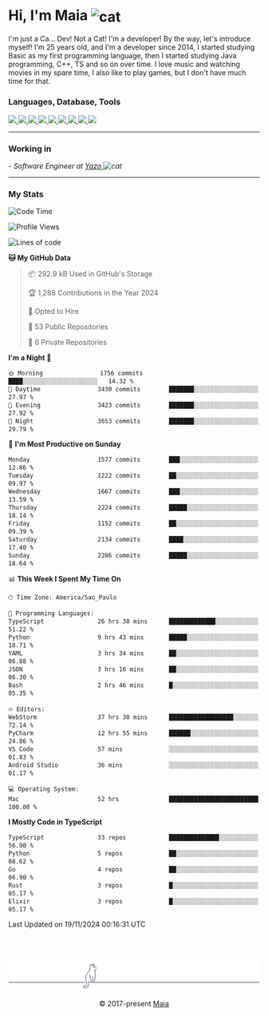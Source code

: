 <h1 align="left">Hi, I'm Maia 
<img src="https://emojis.slackmojis.com/emojis/images/1643509834/36299/black-cat.gif?1643509834" width="50" height="60" align="center"  alt="cat"/>
</h1>

I'm just a Ca... Dev! Not a Cat! I'm a developer! By the way, let's introduce myself!
I'm 25 years old, and I'm a developer since 2014, I started studying Basic as my first programming
language, then I started studying Java programming, C++, TS and so on over time.
I love music and watching movies in my spare time, I also like to play games, but I don't have much time for that.

<h3 align="left">Languages, Database, Tools</h3>
<p>
  <a href="https://www.typescriptlang.org">
    <img src="https://skillicons.dev/icons?i=ts" />
  </a>
  <a href="https://go.dev">
    <img src="https://skillicons.dev/icons?i=go" />
  </a>
  <a href="https://www.python.org">
    <img src="https://skillicons.dev/icons?i=python" />
  </a>
  <a href="https://gradle.org">
    <img src="https://skillicons.dev/icons?i=gradle" />
  </a>
  <a href="https://redis.io">
    <img src="https://skillicons.dev/icons?i=redis" />
  </a>
  <a href="https://www.mongodb.com">
    <img src="https://skillicons.dev/icons?i=mongodb" />
  </a>
  <a href="https://nodejs.org">
    <img src="https://skillicons.dev/icons?i=nodejs" />
  </a>
  <a href="https://www.javascript.com">
    <img src="https://skillicons.dev/icons?i=js" />
  </a>
  <a href="https://www.docker.com">
    <img src="https://skillicons.dev/icons?i=docker" />
  </a>
</p>

<hr/>

<h3>Working in</h3>

<p><em> - Software Engineer at <a href="[https://pdasolucoes.com.br](https://yazo.com.br/)">Yazo
</a><img src="https://media.giphy.com/media/WUlplcMpOCEmTGBtBW/giphy.gif" width="30" alt="cat"> 
</em></p>

<hr/>

### My Stats

<!--START_SECTION:waka-->
![Code Time](http://img.shields.io/badge/Code%20Time-4%2C794%20hrs%209%20mins-blue)

![Profile Views](http://img.shields.io/badge/Profile%20Views-4-blue)

![Lines of code](https://img.shields.io/badge/From%20Hello%20World%20I%27ve%20Written-3.8%20million%20lines%20of%20code-blue)

**🐱 My GitHub Data** 

> 📦 292.9 kB Used in GitHub's Storage 
 > 
> 🏆 1,288 Contributions in the Year 2024
 > 
> 💼 Opted to Hire
 > 
> 📜 53 Public Repositories 
 > 
> 🔑 6 Private Repositories 
 > 
**I'm a Night 🦉** 

```text
🌞 Morning                1756 commits        ████░░░░░░░░░░░░░░░░░░░░░   14.32 % 
🌆 Daytime                3430 commits        ███████░░░░░░░░░░░░░░░░░░   27.97 % 
🌃 Evening                3423 commits        ███████░░░░░░░░░░░░░░░░░░   27.92 % 
🌙 Night                  3653 commits        ███████░░░░░░░░░░░░░░░░░░   29.79 % 
```
📅 **I'm Most Productive on Sunday** 

```text
Monday                   1577 commits        ███░░░░░░░░░░░░░░░░░░░░░░   12.86 % 
Tuesday                  1222 commits        ██░░░░░░░░░░░░░░░░░░░░░░░   09.97 % 
Wednesday                1667 commits        ███░░░░░░░░░░░░░░░░░░░░░░   13.59 % 
Thursday                 2224 commits        █████░░░░░░░░░░░░░░░░░░░░   18.14 % 
Friday                   1152 commits        ██░░░░░░░░░░░░░░░░░░░░░░░   09.39 % 
Saturday                 2134 commits        ████░░░░░░░░░░░░░░░░░░░░░   17.40 % 
Sunday                   2286 commits        █████░░░░░░░░░░░░░░░░░░░░   18.64 % 
```


📊 **This Week I Spent My Time On** 

```text
🕑︎ Time Zone: America/Sao_Paulo

💬 Programming Languages: 
TypeScript               26 hrs 38 mins      █████████████░░░░░░░░░░░░   51.22 % 
Python                   9 hrs 43 mins       █████░░░░░░░░░░░░░░░░░░░░   18.71 % 
YAML                     3 hrs 34 mins       ██░░░░░░░░░░░░░░░░░░░░░░░   06.88 % 
JSON                     3 hrs 16 mins       ██░░░░░░░░░░░░░░░░░░░░░░░   06.30 % 
Bash                     2 hrs 46 mins       █░░░░░░░░░░░░░░░░░░░░░░░░   05.35 % 

🔥 Editors: 
WebStorm                 37 hrs 30 mins      ██████████████████░░░░░░░   72.14 % 
PyCharm                  12 hrs 55 mins      ██████░░░░░░░░░░░░░░░░░░░   24.86 % 
VS Code                  57 mins             ░░░░░░░░░░░░░░░░░░░░░░░░░   01.83 % 
Android Studio           36 mins             ░░░░░░░░░░░░░░░░░░░░░░░░░   01.17 % 

💻 Operating System: 
Mac                      52 hrs              █████████████████████████   100.00 % 
```

**I Mostly Code in TypeScript** 

```text
TypeScript               33 repos            ██████████████░░░░░░░░░░░   56.90 % 
Python                   5 repos             ██░░░░░░░░░░░░░░░░░░░░░░░   08.62 % 
Go                       4 repos             ██░░░░░░░░░░░░░░░░░░░░░░░   06.90 % 
Rust                     3 repos             █░░░░░░░░░░░░░░░░░░░░░░░░   05.17 % 
Elixir                   3 repos             █░░░░░░░░░░░░░░░░░░░░░░░░   05.17 % 
```




 Last Updated on 19/11/2024 00:16:31 UTC
<!--END_SECTION:waka-->


<br/>
<br/>

<p align="center"><img src="https://raw.githubusercontent.com/gabrielmaialva33/gabrielmaialva33/master/assets/gray0_ctp_on_line.svg?sanitize=true" /></p>
<p align="center">&copy; 2017-present <a href="https://github.com/gabrielmaialva33/" target="_blank">Maia</a>
